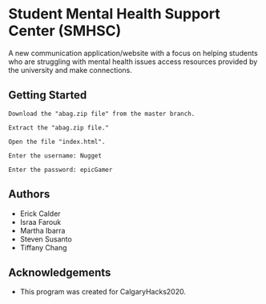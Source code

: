 # Student Mental Health Support Center (SMHSC)
A new communication application/website with a focus on helping students who are struggling with mental health issues access resources provided by the university and make connections. 

## Getting Started
```
Download the "abag.zip file" from the master branch.
```
```
Extract the "abag.zip file."
```
```
Open the file "index.html".
```
```
Enter the username: Nugget
```
```
Enter the password: epicGamer
```

## Authors
- Erick Calder
- Israa Farouk
- Martha Ibarra 
- Steven Susanto
- Tiffany Chang

## Acknowledgements
- This program was created for CalgaryHacks2020.
